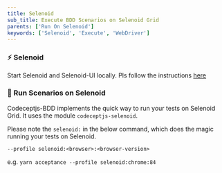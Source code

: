 ```yaml
---
title: Selenoid
sub_title: Execute BDD Scenarios on Selenoid Grid
parents: ['Run On Selenoid']
keywords: ['Selenoid', 'Execute', 'WebDriver']
---
```


### ⚡️ Selenoid

Start Selenoid and Selenoid-UI locally. Pls follow the instructions [here](https://aerokube.com/selenoid/latest/)

### 🏃 Run Scenarios on Selenoid

Codeceptjs-BDD implements the quick way to run your tests on Selenoid Grid. It uses the module `codeceptjs-selenoid`. 

Please note the `selenoid:` in the below command, which does the magic running your tests on Selenoid.

`--profile selenoid:<browser>:<browser-version>`

e.g. `yarn acceptance --profile selenoid:chrome:84`

